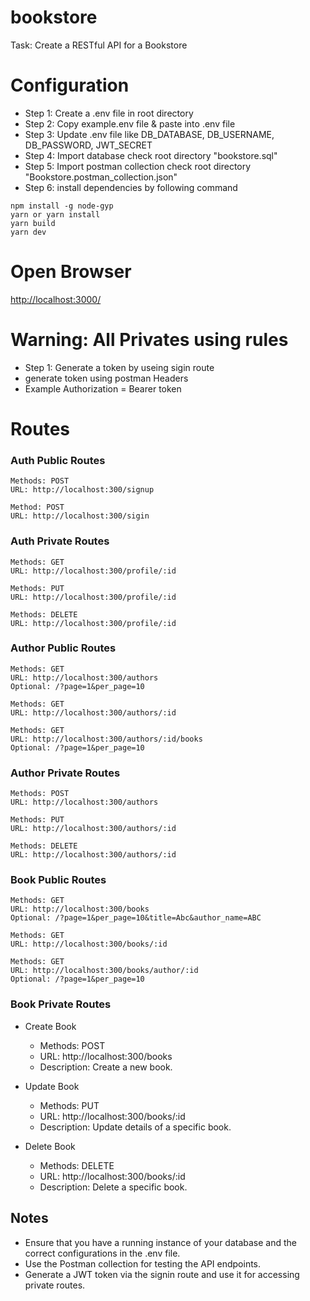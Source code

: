 # bookstore
Task: Create a RESTful API for a Bookstore

# Configuration
- Step 1: Create a .env file in root directory
- Step 2: Copy example.env file & paste into .env file
- Step 3: Update .env file like DB_DATABASE, DB_USERNAME, DB_PASSWORD, JWT_SECRET
- Step 4: Import database check root directory "bookstore.sql"
- Step 5: Import postman collection check root directory "Bookstore.postman_collection.json"
- Step 6: install dependencies by following command
```
npm install -g node-gyp
yarn or yarn install
yarn build
yarn dev
```

# Open Browser
[http://localhost:3000/](http://localhost:3000/)

# Warning: All Privates using rules
- Step 1: Generate a token by useing sigin route
- generate token using postman Headers
- Example Authorization = Bearer token

# Routes
### Auth Public Routes
```
Methods: POST
URL: http://localhost:300/signup

Method: POST
URL: http://localhost:300/sigin
```

### Auth Private Routes
```
Methods: GET
URL: http://localhost:300/profile/:id

Methods: PUT
URL: http://localhost:300/profile/:id

Methods: DELETE
URL: http://localhost:300/profile/:id
```

### Author Public Routes
```
Methods: GET
URL: http://localhost:300/authors
Optional: /?page=1&per_page=10

Methods: GET
URL: http://localhost:300/authors/:id

Methods: GET
URL: http://localhost:300/authors/:id/books
Optional: /?page=1&per_page=10
```

### Author Private Routes
```
Methods: POST
URL: http://localhost:300/authors

Methods: PUT
URL: http://localhost:300/authors/:id

Methods: DELETE
URL: http://localhost:300/authors/:id
```

### Book Public Routes
```
Methods: GET
URL: http://localhost:300/books
Optional: /?page=1&per_page=10&title=Abc&author_name=ABC

Methods: GET
URL: http://localhost:300/books/:id

Methods: GET
URL: http://localhost:300/books/author/:id
Optional: /?page=1&per_page=10
```

### Book Private Routes
- Create Book
    - Methods: POST
    - URL: http://localhost:300/books
    - Description: Create a new book.

- Update Book
    - Methods: PUT
    - URL: http://localhost:300/books/:id
    - Description: Update details of a specific book.

- Delete Book
    - Methods: DELETE
    - URL: http://localhost:300/books/:id
    - Description: Delete a specific book.


## Notes
- Ensure that you have a running instance of your database and the correct configurations in the .env file.
- Use the Postman collection for testing the API endpoints.
- Generate a JWT token via the signin route and use it for accessing private routes.